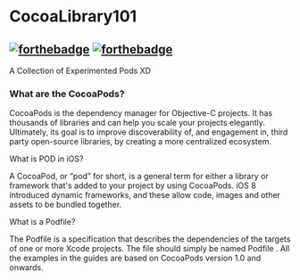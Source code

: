 # CocoaLibrary101

[![forthebadge](http://forthebadge.com/images/badges/made-with-swift.svg)](http://forthebadge.com) [![forthebadge](http://forthebadge.com/images/badges/built-with-love.svg)](http://forthebadge.com)
----
A Collection of Experimented Pods XD


### What are the CocoaPods?

CocoaPods is the dependency manager for Objective-C projects. It has thousands of libraries and can help you scale your projects elegantly. Ultimately, its goal is to improve discoverability of, and engagement in, third party open-source libraries, by creating a more centralized ecosystem.


What is POD in iOS?

A CocoaPod, or “pod” for short, is a general term for either a library or framework that's added to your project by using CocoaPods. iOS 8 introduced dynamic frameworks, and these allow code, images and other assets to be bundled together.


What is a Podfile?

The Podfile is a specification that describes the dependencies of the targets of one or more Xcode projects. The file should simply be named Podfile . All the examples in the guides are based on CocoaPods version 1.0 and onwards.



